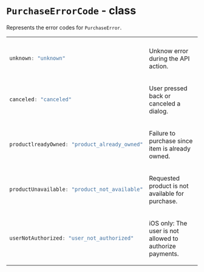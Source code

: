 # `PurchaseErrorCode` - class

Represents the error codes for `PurchaseError`.

<table>

<tr>
<th></th>
<th></th>
</tr>

<!--  -->
<tr>

<td>

```typescript
unknown: "unknown"
```
</td>

<td>

Unknow error during the API action.
</td>

</tr>

<!--  -->
<tr>

<td>

```typescript
canceled: "canceled"
```
</td>

<td>

User pressed back or canceled a dialog.
</td>

</tr>

<!--  -->
<tr>

<td>

```typescript
productlreadyOwned: "product_already_owned"
```
</td>

<td>

Failure to purchase since item is already owned.
</td>

</tr>

<!--  -->
<tr>

<td>

```typescript
productUnavailable: "product_not_available"
```
</td>

<td>

Requested product is not available for purchase.
</td>

</tr>

<!--  -->
<tr>

<td>

```typescript
userNotAuthorized: "user_not_authorized"
```
</td>

<td>

iOS only: The user is not allowed to authorize payments.
</td>

</tr>

</table>
